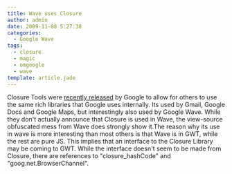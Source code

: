 ```yaml
---
title: Wave uses Closure
author: admin
date: 2009-11-08 5:27:38
categories:
  - Google Wave
tags: 
  - closure
  - magic
  - omgoogle
  - wave
template: article.jade
---
```


Closure Tools were [recently released](http://googlecode.blogspot.com/2009/11/introducing-closure-tools.html) by Google to allow for others to use the same rich libraries that Google uses internally. Its used by Gmail, Google Docs and Google Maps, but interestingly also used by Google Wave. While they don't actually announce that Closure is used in Wave, the view-source obfuscated mess from Wave does strongly show it.The reason why its use in wave is more interesting than most others is that Wave is in GWT, while the rest are pure JS. This implies that an interface to the Closure Library may be coming to GWT. While the interface doesn't seem to be made from Closure, there are references to "closure_hashCode" and "goog.net.BrowserChannel".
